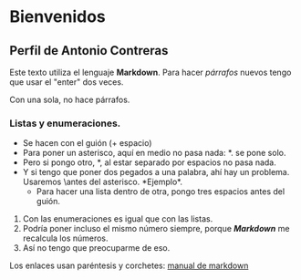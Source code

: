 # Bienvenidos
## Perfil de Antonio Contreras

Este texto utiliza el lenguaje **Markdown**.
Para hacer *párrafos* nuevos tengo que usar el "enter" dos veces.

Con una sola, no hace párrafos.

### Listas y enumeraciones.

- Se hacen con el guión (+ espacio)
- Para poner un asterisco, aquí en medio no pasa nada: *. se pone solo.
- Pero si pongo otro, *, al estar separado por espacios no pasa nada.
- Y si tengo que poner dos pegados a una palabra, ahí hay un problema. Usaremos \antes del asterisco. \*Ejemplo\*.
   - Para hacer una lista dentro de otra, pongo tres espacios antes del guión.

1. Con las enumeraciones es igual que con las listas.
2. Podría poner incluso el mismo número siempre, porque ***Markdown*** me recalcula los números.
1. Así no tengo que preocuparme de eso.   

Los enlaces usan paréntesis y corchetes: [manual de markdown](https://docs.github.com/es/get-started/writing-on-github/getting-started-with-writing-and-formatting-on-github/basic-writing-and-formatting-syntax)

